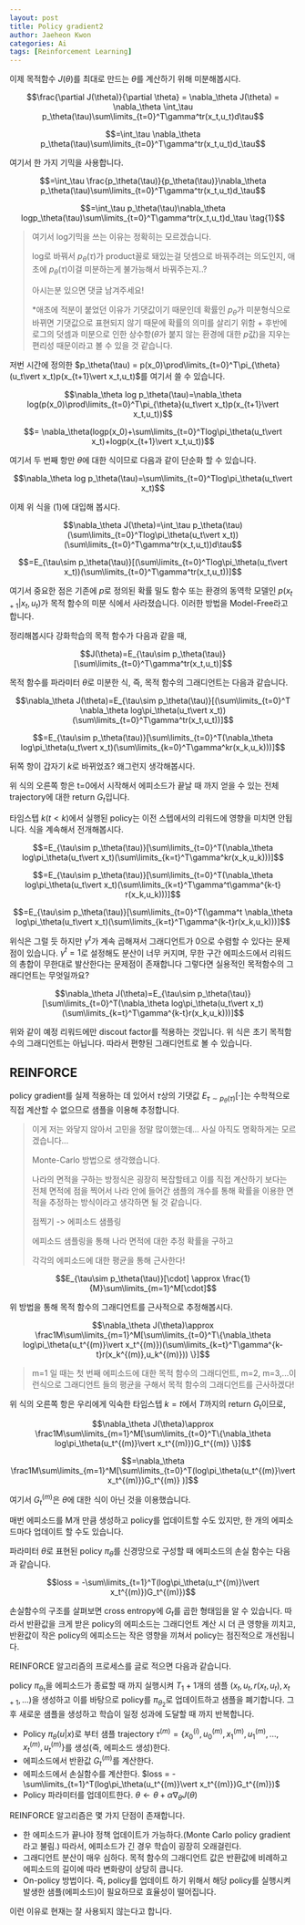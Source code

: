 ```yaml
---
layout: post
title: Policy gradient2
author: Jaeheon Kwon
categories: Ai
tags: [Reinforcement Learning]
---
```




이제 목적함수 $J(\theta)$를 최대로 만드는 $\theta$를 계산하기 위해 미분해봅시다.

$$\frac{\partial J(\theta)}{\partial \theta} = \nabla_\theta J(\theta) = \nabla_\theta \int_\tau p_\theta(\tau)\sum\limits_{t=0}^T\gamma^tr(x_t,u_t)d\tau$$

$$=\int_\tau \nabla_\theta p_\theta(\tau)\sum\limits_{t=0}^T\gamma^tr(x_t,u_t)d_\tau$$



여기서 한 가지 기믹을 사용합니다.

$$=\int_\tau \frac{p_\theta(\tau)}{p_\theta(\tau)}\nabla_\theta p_\theta(\tau)\sum\limits_{t=0}^T\gamma^tr(x_t,u_t)d_\tau$$

$$=\int_\tau p_\theta(\tau)\nabla_\theta logp_\theta(\tau)\sum\limits_{t=0}^T\gamma^tr(x_t,u_t)d_\tau \tag{1}$$



> 여기서 log기믹을 쓰는 이유는 정확히는 모르겠습니다. 
>
> log로 바꿔서 $p_\theta(\tau)$가 product꼴로 돼있는걸 덧셈으로 바꿔주려는 의도인지, 애초에 $p_\theta(\tau)$이걸 미분하는게 불가능해서 바꿔주는지..?
>
> 아시는분 있으면 댓글 남겨주세요!
>
> *애초에 적분이 붙었던 이유가 기댓값이기 때문인데 확률인 $p_{\theta}$가 미분형식으로 바뀌면 기댓값으로 표현되지 않기 때문에 확률의 의미를 살리기 위함 + 후반에 로그의 덧셈과 미분으로 인한 상수항($\theta$가 붙지 않는 환경에 대한 $p$값)을 지우는 편리성 때문이라고 볼 수 있을 것 같습니다.



저번 시간에 정의한 $p_\theta(\tau) = p(x_0)\prod\limits_{t=0}^T\pi_{\theta}(u_t\vert x_t)p(x_{t+1}\vert x_t,u_t)$를 여기서 쓸 수 있습니다.

$$\nabla_\theta log p_\theta(\tau)=\nabla_\theta log(p(x_0)\prod\limits_{t=0}^T\pi_{\theta}(u_t\vert x_t)p(x_{t+1}\vert x_t,u_t))$$

$$= \nabla_\theta(logp(x_0)+\sum\limits_{t=0}^Tlog\pi_\theta(u_t\vert x_t)+logp(x_{t+1}\vert x_t,u_t))$$

여기서 두 번째 항만 $\theta$에 대한 식이므로 다음과 같이 단순화 할 수 있습니다.

$$\nabla_\theta log p_\theta(\tau)=\sum\limits_{t=0}^Tlog\pi_\theta(u_t\vert x_t)$$



이제 위 식을 (1)에 대입해 봅시다.

$$\nabla_\theta J(\theta)=\int_\tau p_\theta(\tau)(\sum\limits_{t=0}^Tlog\pi_\theta(u_t\vert x_t))(\sum\limits_{t=0}^T\gamma^tr(x_t,u_t))d\tau$$

$$=E_{\tau\sim p_\theta(\tau)}[(\sum\limits_{t=0}^Tlog\pi_\theta(u_t\vert x_t))(\sum\limits_{t=0}^T\gamma^tr(x_t,u_t))]$$

여기서 중요한 점은 기존에 $p$로 정의된 확률 밀도 함수 또는 환경의 동역학 모델인 $p(x_{t+1}\vert x_t,u_t)$가 목적 함수의 미분 식에서 사라졌습니다. 이러한 방법을 Model-Free라고 합니다.



정리해봅시다 강화학습의 목적 함수가 다음과 같을 때,

$$J(\theta)=E_{\tau\sim p_\theta(\tau)}[\sum\limits_{t=0}^T\gamma^tr(x_t,u_t)]$$

목적 함수를 파라미터 $\theta$로 미분한 식, 즉, 목적 함수의 그래디언트는 다음과 같습니다.

$$\nabla_\theta J(\theta)=E_{\tau\sim p_\theta(\tau)}[(\sum\limits_{t=0}^T \nabla_\theta log\pi_\theta(u_t\vert x_t))(\sum\limits_{t=0}^T\gamma^tr(x_t,u_t))]$$

$$=E_{\tau\sim p_\theta(\tau)}[\sum\limits_{t=0}^T(\nabla_\theta log\pi_\theta(u_t\vert x_t)(\sum\limits_{k=0}^T\gamma^kr(x_k,u_k)))]$$

뒤쪽 항이 갑자기 $k$로 바뀌었죠? 왜그런지 생각해봅시다.

위 식의 오른쪽 항은 t=0에서 시작해서 에피소드가 끝날 때 까지 얻을 수 있는 전체 trajectory에 대한 return $G_t$입니다.

타임스텝 $k(t<k)$에서 실행된 policy는 이전 스텝에서의 리워드에 영향을 미치면 안됩니다. 식을 계속해서 전개해봅시다.

$$=E_{\tau\sim p_\theta(\tau)}[\sum\limits_{t=0}^T(\nabla_\theta log\pi_\theta(u_t\vert x_t)(\sum\limits_{k=t}^T\gamma^kr(x_k,u_k)))]$$

$$=E_{\tau\sim p_\theta(\tau)}[\sum\limits_{t=0}^T(\nabla_\theta log\pi_\theta(u_t\vert x_t)(\sum\limits_{k=t}^T\gamma^t\gamma^{k-t} r(x_k,u_k)))]$$

$$=E_{\tau\sim p_\theta(\tau)}[\sum\limits_{t=0}^T(\gamma^t \nabla_\theta log\pi_\theta(u_t\vert x_t)(\sum\limits_{k=t}^T\gamma^{k-t}r(x_k,u_k)))]$$

위식은 그럴 듯 하지만 $\gamma^t$가 계속 곱해져서 그래디언트가 0으로 수렴할 수 있다는 문제점이 있습니다. $\gamma^t=1$로 설정해도 분산이 너무 커지며, 무한 구간 에피소드에서 리워드의 총합이 무한대로 발산한다는 문제점이 존재합니다 그렇다면 실용적인 목적함수의 그래디언트는 무엇일까요?

$$\nabla_\theta J(\theta)=E_{\tau\sim p_\theta(\tau)}[\sum\limits_{t=0}^T(\nabla_\theta log\pi_\theta(u_t\vert x_t)(\sum\limits_{k=t}^T\gamma^{k-t}r(x_k,u_k)))]$$

위와 같이 예정 리워드에만 discout factor를 적용하는 것입니다. 위 식은 초기 목적함수의 그래디언트는 아닙니다. 따라서 편향된 그래디언트로 볼 수 있습니다. 



## REINFORCE

policy gradient를 실제 적용하는 데 있어서 $\tau$상의 기댓값 $E_{\tau\sim p_\theta(\tau)}[\cdot]$는 수학적으로 직접 계산할 수 없으므로 샘플을 이용해 추정합니다.



> 이게 저는 와닿지 않아서 고민을 정말 많이했는데... 사실 아직도 명확하게는 모르겠습니다...
>
> Monte-Carlo 방법으로 생각했습니다.
>
> 나라의 면적을 구하는 방정식은 굉장히 복잡할테고 이를 직접 계산하기 보다는 전체 면적에 점을 찍어서 나라 안에 들어간 샘플의 개수를 통해 확률을 이용한 면적을 추정하는 방식이라고 생각하면 될 것 같습니다.
>
> 점찍기 -> 에피소드 샘플링
>
> 에피소드 샘플링을 통해 나라 면적에 대한 추정 확률을 구하고
>
> 각각의 에피소드에 대한 평균을 통해 근사한다!



$$E_{\tau\sim p_\theta(\tau)}[\cdot] \approx \frac{1}{M}\sum\limits_{m=1}^M[\cdot]$$

위 방법을 통해 목적 함수의 그래디언트를 근사적으로 추정해봅시다.

$$\nabla_\theta J(\theta)\approx \frac1M\sum\limits_{m=1}^M[\sum\limits_{t=0}^T\{\nabla_\theta log\pi_\theta(u_t^{(m)}\vert x_t^{(m)})(\sum\limits_{k=t}^T\gamma^{k-t}r(x_k^{(m)},u_k^{(m)})) \}]$$

> m=1 일 때는 첫 번째 에피소드에 대한 목적 함수의 그래디언트, m=2, m=3,...이런식으로 그래디언트 들의 평균을 구해서 목적 함수의 그래디언트를 근사하겠다!



위 식의 오른쪽 항은 우리에게 익숙한 타임스텝 $k=t$에서 $T$까지의 return $G_t$이므로,

$$\nabla_\theta J(\theta)\approx \frac1M\sum\limits_{m=1}^M[\sum\limits_{t=0}^T\{\nabla_\theta log\pi_\theta(u_t^{(m)}\vert x_t^{(m)})G_t^{(m)} \}]$$

$$=\nabla_\theta \frac1M\sum\limits_{m=1}^M[\sum\limits_{t=0}^T(log\pi_\theta(u_t^{(m)}\vert x_t^{(m)})G_t^{(m)} )]$$

여기서 $G_t^{(m)}$은 $\theta$에 대한 식이 아닌 것을 이용했습니다.



매번 에피소드를 M개 만큼 생성하고 policy를 업데이트할 수도 있지만, 한 개의 에피소드마다 업데이트 할 수도 있습니다.

파라미터 $\theta$로 표현된 policy $\pi_\theta$를 신경망으로 구성할 때 에피소드의 손실 함수는 다음과 같습니다.

$$loss = -\sum\limits_{t=1}^T(log\pi_\theta(u_t^{(m)}\vert x_t^{(m)})G_t^{(m)})$$

손실함수의 구조를 살펴보면 cross entropy에 $G_t$를 곱한 형태임을 알 수 있습니다. 따라서 반환값을 크게 받은 policy의 에피소드는 그래디언트 계산 시 더 큰 영향을 끼치고, 반환값이 작은 policy의 에피소드는 작은 영향을 끼쳐서 policy는 점진적으로 개선됩니다.

REINFORCE 알고리즘의 프로세스를 글로 적으면 다음과 같습니다.

policy $\pi_{\theta_1}$을 에피소드가 종료할 때 까지 실행시켜 $T_1+1$개의 샘플 $(x_t,u_t,r(x_t,u_t),x_{t+1},...)$을 생성하고 이를 바탕으로 policy를 $\pi_{\theta_2}$로 업데이트하고 샘플을 폐기합니다. 그 후 새로운 샘플을 생성하고 학습이 일정 성과에 도달할 때 까지 반복합니다.



- Policy $\pi_{\theta}(u\vert x)$로 부터 샘플 trajectory $\tau^{(m)} = \{x_0^{(i)}, u_0^{(m)},x_1^{(m)},u_1^{(m)},...,x_t^{(m)},u_t^{(m)} \}$를 생성(즉, 에피소드 생성)한다.
- 에피소드에서 반환값 $G_t^{(m)}$를 계산한다.
- 에피소드에서 손실함수를 계산한다. $loss = -\sum\limits_{t=1}^T(log\pi_\theta(u_t^{(m)}\vert x_t^{(m)})G_t^{(m)})$
- Policy 파라미터를 업데이트한다. $\theta\leftarrow \theta+\alpha\nabla_\theta J(\theta)$



REINFORCE 알고리즘은 몇 가지 단점이 존재합니다.

- 한 에피소드가 끝나야 정책 업데이트가 가능하다.(Monte Carlo policy gradient 라고 불림.) 따라서, 에피소드가 긴 경우 학습이 굉장히 오래걸린다.
- 그래디언트 분산이 매우 심하다. 목적 함수의 그래디언트 값은 반환값에 비례하고 에피소드의 길이에 따라 변화량이 상당히 큽니다.
- On-policy 방법이다. 즉, policy를 업데이트 하기 위해서 해당 policy를 실행시켜 발생한 샘플(에피소드)이 필요하므로 효율성이 떨어집니다.



이런 이유로 현재는 잘 사용되지 않는다고 합니다.